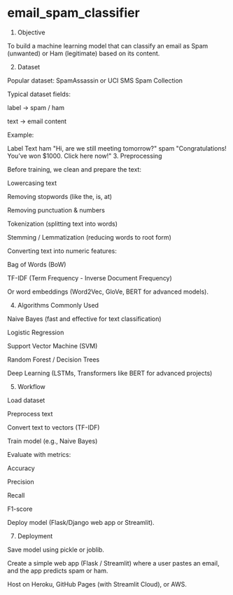 # email_spam_classifier

1. Objective

To build a machine learning model that can classify an email as Spam (unwanted) or Ham (legitimate) based on its content.

2. Dataset

Popular dataset: SpamAssassin or UCI SMS Spam Collection

Typical dataset fields:

label → spam / ham

text → email content

Example:

Label	Text
ham	"Hi, are we still meeting tomorrow?"
spam	"Congratulations! You’ve won $1000. Click here now!"
3. Preprocessing

Before training, we clean and prepare the text:

Lowercasing text

Removing stopwords (like the, is, at)

Removing punctuation & numbers

Tokenization (splitting text into words)

Stemming / Lemmatization (reducing words to root form)

Converting text into numeric features:

Bag of Words (BoW)

TF-IDF (Term Frequency - Inverse Document Frequency)

Or word embeddings (Word2Vec, GloVe, BERT for advanced models).

4. Algorithms Commonly Used

Naive Bayes (fast and effective for text classification)

Logistic Regression

Support Vector Machine (SVM)

Random Forest / Decision Trees

Deep Learning (LSTMs, Transformers like BERT for advanced projects)

5. Workflow

Load dataset

Preprocess text

Convert text to vectors (TF-IDF)

Train model (e.g., Naive Bayes)

Evaluate with metrics:

Accuracy

Precision

Recall

F1-score

Deploy model (Flask/Django web app or Streamlit).



7. Deployment

Save model using pickle or joblib.

Create a simple web app (Flask / Streamlit) where a user pastes an email, and the app predicts spam or ham.

Host on Heroku, GitHub Pages (with Streamlit Cloud), or AWS.


